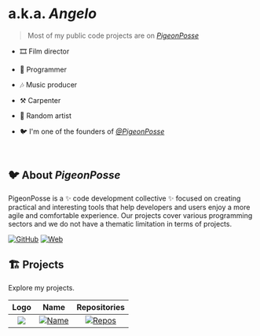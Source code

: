 # a.k.a. _Angelo_

> Most of my public code projects are on _[PigeonPosse](https://github.com/PigeonPosse/)_

- 🎞️ Film director 

- 🤖 Programmer

- 🎶 Music producer 

- ⚒️ Carpenter

- 🤡 Random artist

- 🐦 I'm one of the founders of _[@PigeonPosse](https://github.com/PigeonPosse/)_

<br>

## 🐦 About _PigeonPosse_

PigeonPosse is a ✨ code development collective ✨ focused on creating practical and interesting tools that help developers and users enjoy a more agile and comfortable experience. 
Our projects cover various programming sectors and we do not have a thematic limitation in terms of projects.

[![GitHub](https://img.shields.io/badge/GitHub-grey?style=flat-square)](https://github.com/PigeonPosse/)
[![Web](https://img.shields.io/badge/Web-grey?style=flat-square)](https://pigeonposse.com/)

## 🏗 Projects

Explore my projects.

| Logo | Name | Repositories |
| :---: | :---: | :---: |
| <img src="https://github.com/PigeonPosse.png?size=72"/>   | [![Name](https://img.shields.io/badge/dynamic/json?label=&color=black&query=name&url=https%3A%2F%2Fapi.github.com/users/PigeonPosse&style=flat-square)](https://github.com/PigeonPosse) | [![Repos](https://img.shields.io/badge/dynamic/json?label=&color=black&query=public_repos&url=https%3A%2F%2Fapi.github.com/users/PigeonPosse&style=flat-square)](https://github.com/PigeonPosse?tab=repositories)    |
